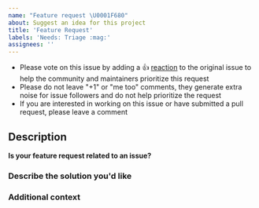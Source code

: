 ```yaml
---
name: "Feature request \U0001F680"
about: Suggest an idea for this project
title: 'Feature Request'
labels: 'Needs: Triage :mag:'
assignees: ''
---
```

<!--- Please keep this note for the community --->

- Please vote on this issue by adding a 👍 [reaction](https://blog.github.com/2016-03-10-add-reactions-to-pull-requests-issues-and-comments/) to the original issue to help the community and maintainers prioritize this request
- Please do not leave "+1" or "me too" comments, they generate extra noise for issue followers and do not help prioritize the request
- If you are interested in working on this issue or have submitted a pull request, please leave a comment

<!--- Thank you for keeping this note for the community --->

## Description

**Is your feature request related to an issue?**

<!-- A clear and concise description of what the problem is. Ex. I'm always frustrated when [...] -->

### Describe the solution you'd like

<!-- A clear and concise description of what you want to happen. -->

<!-- A clear and concise description of any alternative solutions or features you've considered. -->

### Additional context
